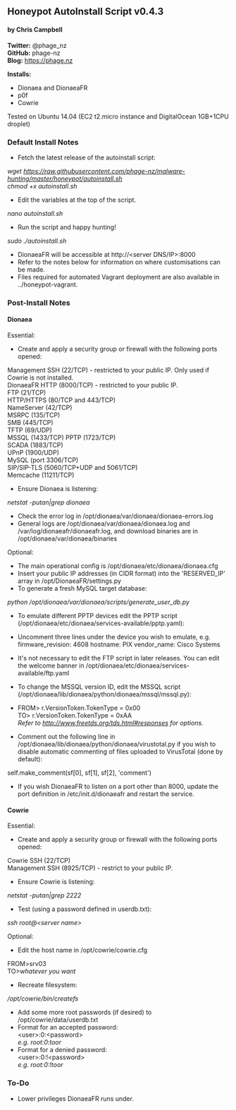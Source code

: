 ## Honeypot AutoInstall Script v0.4.3 ##
#### by Chris Campbell ####

**Twitter:** @phage_nz  
**GitHub:** phage-nz  
**Blog:** https://phage.nz  

**Installs:**

- Dionaea and DionaeaFR  
- p0f  
- Cowrie  

Tested on Ubuntu 14.04 (EC2 t2.micro instance and DigitalOcean 1GB+1CPU droplet)


### Default Install Notes ###

- Fetch the latest release of the autoinstall script:

*wget https://raw.githubusercontent.com/phage-nz/malware-hunting/master/honeypot/autoinstall.sh  
chmod +x autoinstall.sh*

- Edit the variables at the top of the script.

*nano autoinstall.sh*

- Run the script and happy hunting!

*sudo ./autoinstall.sh*

- DionaeaFR will be accessible at http://\<server DNS/IP\>:8000
- Refer to the notes below for information on where customisations can be made.
- Files required for automated Vagrant deployment are also available in ../honeypot-vagrant.

### Post-Install Notes ###
#### Dionaea ####
Essential:

- Create and apply a security group or firewall with the following ports opened:

Management SSH (22/TCP) - restricted to your public IP. Only used if Cowrie is not installed.  
DionaeaFR HTTP (8000/TCP) - restricted to your public IP.  
FTP (21/TCP)  
HTTP/HTTPS (80/TCP and 443/TCP)  
NameServer (42/TCP)  
MSRPC (135/TCP)  
SMB (445/TCP)  
TFTP (69/UDP)  
MSSQL (1433/TCP) 
PPTP (1723/TCP)  
SCADA (1883/TCP)  
UPnP (1900/UDP)  
MySQL (port 3306/TCP)  
SIP/SIP-TLS (5060/TCP+UDP and 5061/TCP)  
Memcache (11211/TCP)

- Ensure Dionaea is listening:

*netstat -putan|grep dionaea*

- Check the error log in /opt/dionaea/var/dionaea/dionaea-errors.log
- General logs are /opt/dionaea/var/dionaea/dionaea.log and /var/log/dionaeafr/dionaeafr.log, and download binaries are in /opt/dionaea/var/dionaea/binaries

Optional:

- The main operational config is /opt/dionaea/etc/dionaea/dionaea.cfg
- Insert your public IP addresses (in CIDR format) into the 'RESERVED_IP' array in /opt/DionaeaFR/settings.py
- To generate a fresh MySQL target database:

*python /opt/dionaea/var/dionaea/scripts/generate_user_db.py*

- To emulate different PPTP devices edit the PPTP script (/opt/dionaea/etc/dionaea/services-available/pptp.yaml):
 - Uncomment three lines under the device you wish to emulate, e.g.
firmware_revision: 4608
hostname: PIX
vendor_name: Cisco Systems

- It's not necessary to edit the FTP script in later releases. You can edit the welcome banner in /opt/dionaea/etc/dionaea/services-available/ftp.yaml
- To change the MSSQL version ID, edit the MSSQL script (/opt/dionaea/lib/dionaea/python/dionaea/mssql/mssql.py):
 - FROM> r.VersionToken.TokenType = 0x00  
TO> r.VersionToken.TokenType = 0xAA  
*Refer to http://www.freetds.org/tds.html#responses for options.*

- Comment out the following line in /opt/dionaea/lib/dionaea/python/dionaea/virustotal.py if you wish to disable automatic commenting of files uploaded to VirusTotal (done by default):

self.make_comment(sf\[0\], sf\[1\], sf\[2\], 'comment')

- If you wish DionaeaFR to listen on a port other than 8000, update the port definition in /etc/init.d/dionaeafr and restart the service.

#### Cowrie ####
Essential:

- Create and apply a security group or firewall with the following ports opened:

Cowrie SSH (22/TCP)  
Management SSH (8925/TCP) - restrict to your public IP.

- Ensure Cowrie is listening:

*netstat -putan|grep 2222*

- Test (using a password defined in userdb.txt):

*ssh root@\<server name\>*

Optional:

- Edit the host name in /opt/cowrie/cowrie.cfg

FROM>srv03  
TO>*whatever you want*

- Recreate filesystem:

*/opt/cowrie/bin/createfs*

- Add some more root passwords (if desired) to /opt/cowrie/data/userdb.txt
 - Format for an accepted password:  
\<user\>:0:\<password\>  
*e.g. root:0:toor*
 - Format for a denied password:  
\<user\>:0:!\<password\>  
*e.g. root:0:!toor*

### To-Do ###
- Lower privileges DionaeaFR runs under.
